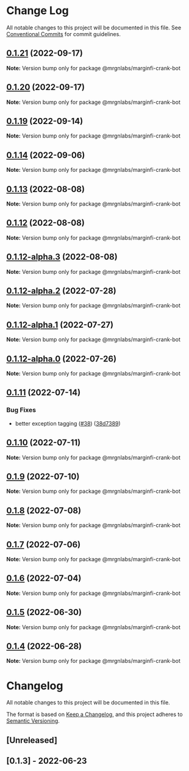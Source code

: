 # Change Log

All notable changes to this project will be documented in this file.
See [Conventional Commits](https://conventionalcommits.org) for commit guidelines.

## [0.1.21](https://github.com/mrgnlabs/marginfi-sdk/compare/@mrgnlabs/marginfi-crank-bot@0.1.20...@mrgnlabs/marginfi-crank-bot@0.1.21) (2022-09-17)

**Note:** Version bump only for package @mrgnlabs/marginfi-crank-bot





## [0.1.20](https://github.com/mrgnlabs/marginfi-sdk/compare/@mrgnlabs/marginfi-crank-bot@0.1.19...@mrgnlabs/marginfi-crank-bot@0.1.20) (2022-09-17)

**Note:** Version bump only for package @mrgnlabs/marginfi-crank-bot





## [0.1.19](https://github.com/mrgnlabs/marginfi-sdk/compare/@mrgnlabs/marginfi-crank-bot@0.1.18...@mrgnlabs/marginfi-crank-bot@0.1.19) (2022-09-14)

**Note:** Version bump only for package @mrgnlabs/marginfi-crank-bot





## [0.1.14](https://github.com/mrgnlabs/marginfi-sdk/compare/@mrgnlabs/marginfi-crank-bot@0.1.12-alpha.3...@mrgnlabs/marginfi-crank-bot@0.1.14) (2022-09-06)

**Note:** Version bump only for package @mrgnlabs/marginfi-crank-bot





## [0.1.13](https://github.com/mrgnlabs/marginfi-sdk/compare/@mrgnlabs/marginfi-crank-bot@0.1.12-alpha.3...@mrgnlabs/marginfi-crank-bot@0.1.13) (2022-08-08)

**Note:** Version bump only for package @mrgnlabs/marginfi-crank-bot





## [0.1.12](https://github.com/mrgnlabs/marginfi-sdk/compare/@mrgnlabs/marginfi-crank-bot@0.1.12-alpha.3...@mrgnlabs/marginfi-crank-bot@0.1.12) (2022-08-08)

**Note:** Version bump only for package @mrgnlabs/marginfi-crank-bot





## [0.1.12-alpha.3](https://github.com/mrgnlabs/marginfi-sdk/compare/@mrgnlabs/marginfi-crank-bot@0.1.12-alpha.2...@mrgnlabs/marginfi-crank-bot@0.1.12-alpha.3) (2022-08-08)

**Note:** Version bump only for package @mrgnlabs/marginfi-crank-bot





## [0.1.12-alpha.2](https://github.com/mrgnlabs/marginfi-sdk/compare/@mrgnlabs/marginfi-crank-bot@0.1.12-alpha.1...@mrgnlabs/marginfi-crank-bot@0.1.12-alpha.2) (2022-07-28)

**Note:** Version bump only for package @mrgnlabs/marginfi-crank-bot





## [0.1.12-alpha.1](https://github.com/mrgnlabs/marginfi-sdk/compare/@mrgnlabs/marginfi-crank-bot@0.1.12-alpha.0...@mrgnlabs/marginfi-crank-bot@0.1.12-alpha.1) (2022-07-27)

**Note:** Version bump only for package @mrgnlabs/marginfi-crank-bot





## [0.1.12-alpha.0](https://github.com/mrgnlabs/marginfi-sdk/compare/@mrgnlabs/marginfi-crank-bot@0.1.11...@mrgnlabs/marginfi-crank-bot@0.1.12-alpha.0) (2022-07-26)

**Note:** Version bump only for package @mrgnlabs/marginfi-crank-bot





## [0.1.11](https://github.com/mrgnlabs/marginfi-sdk/compare/@mrgnlabs/marginfi-crank-bot@0.1.10...@mrgnlabs/marginfi-crank-bot@0.1.11) (2022-07-14)


### Bug Fixes

* better exception tagging ([#38](https://github.com/mrgnlabs/marginfi-sdk/issues/38)) ([38d7389](https://github.com/mrgnlabs/marginfi-sdk/commit/38d7389e60689d99b3a281b5a2a02ddd15344421))





## [0.1.10](https://github.com/mrgnlabs/marginfi-sdk/compare/@mrgnlabs/marginfi-crank-bot@0.1.9...@mrgnlabs/marginfi-crank-bot@0.1.10) (2022-07-11)

**Note:** Version bump only for package @mrgnlabs/marginfi-crank-bot





## [0.1.9](https://github.com/mrgnlabs/marginfi-sdk/compare/@mrgnlabs/marginfi-crank-bot@0.1.8...@mrgnlabs/marginfi-crank-bot@0.1.9) (2022-07-10)

**Note:** Version bump only for package @mrgnlabs/marginfi-crank-bot





## [0.1.8](https://github.com/mrgnlabs/marginfi-sdk/compare/@mrgnlabs/marginfi-crank-bot@0.1.7...@mrgnlabs/marginfi-crank-bot@0.1.8) (2022-07-08)

**Note:** Version bump only for package @mrgnlabs/marginfi-crank-bot





## [0.1.7](https://github.com/mrgnlabs/marginfi-sdk/compare/@mrgnlabs/marginfi-crank-bot@0.1.6...@mrgnlabs/marginfi-crank-bot@0.1.7) (2022-07-06)

**Note:** Version bump only for package @mrgnlabs/marginfi-crank-bot





## [0.1.6](https://github.com/mrgnlabs/marginfi-sdk/compare/@mrgnlabs/marginfi-crank-bot@0.1.5...@mrgnlabs/marginfi-crank-bot@0.1.6) (2022-07-04)

**Note:** Version bump only for package @mrgnlabs/marginfi-crank-bot





## [0.1.5](https://github.com/mrgnlabs/marginfi-sdk/compare/@mrgnlabs/marginfi-crank-bot@0.1.4...@mrgnlabs/marginfi-crank-bot@0.1.5) (2022-06-30)

**Note:** Version bump only for package @mrgnlabs/marginfi-crank-bot





## [0.1.4](https://github.com/mrgnlabs/marginfi-sdk/compare/@mrgnlabs/marginfi-crank-bot@0.1.3...@mrgnlabs/marginfi-crank-bot@0.1.4) (2022-06-28)

**Note:** Version bump only for package @mrgnlabs/marginfi-crank-bot





# Changelog

All notable changes to this project will be documented in this file.

The format is based on [Keep a Changelog](https://keepachangelog.com/en/1.0.0/),
and this project adheres to [Semantic Versioning](https://semver.org/spec/v2.0.0.html).

## [Unreleased]

## [0.1.3] - 2022-06-23

